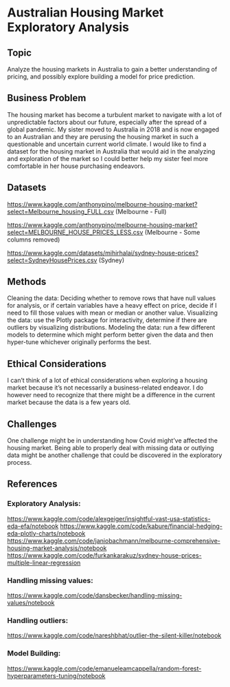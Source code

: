 # Australian Housing Market Exploratory Analysis

## Topic
Analyze the housing markets in Australia to gain a better understanding of pricing, and possibly explore building a model for price prediction.
## Business Problem
The housing market has become a turbulent market to navigate with a lot of unpredictable factors about our future, especially after the spread of a global pandemic. My sister moved to Australia in 2018 and is now engaged to an Australian and they are perusing the housing market in such a questionable and uncertain current world climate. I would like to find a dataset for the housing market in Australia that would aid in the analyzing and exploration of the market so I could better help my sister feel more comfortable in her house purchasing endeavors.
## Datasets
https://www.kaggle.com/anthonypino/melbourne-housing-market?select=Melbourne_housing_FULL.csv (Melbourne - Full)

https://www.kaggle.com/anthonypino/melbourne-housing-market?select=MELBOURNE_HOUSE_PRICES_LESS.csv (Melbourne - Some columns removed)

https://www.kaggle.com/datasets/mihirhalai/sydney-house-prices?select=SydneyHousePrices.csv (Sydney)

## Methods
Cleaning the data: Deciding whether to remove rows that have null values for analysis, or if certain variables have a heavy effect on price, decide if I need to fill those values with mean or median or another value.
Visualizing the data: use the Plotly package for interactivity, determine if there are outliers by visualizing distributions.
Modeling the data: run a few different models to determine which might perform better given the data and then hyper-tune whichever originally performs the best.
## Ethical Considerations
I can’t think of a lot of ethical considerations when exploring a housing market because it’s not necessarily a business-related endeavor. I do however need to recognize that there might be a difference in the current market because the data is a few years old.
## Challenges
One challenge might be in understanding how Covid might’ve affected the housing market. Being able to properly deal with missing data or outlying data might be another challenge that could be discovered in the exploratory process. 
## References
### Exploratory Analysis:
https://www.kaggle.com/code/alexgeiger/insightful-vast-usa-statistics-eda-efa/notebook
https://www.kaggle.com/code/kabure/financial-hedging-eda-plotly-charts/notebook
https://www.kaggle.com/code/janiobachmann/melbourne-comprehensive-housing-market-analysis/notebook
https://www.kaggle.com/code/furkankarakuz/sydney-house-prices-multiple-linear-regression
### Handling missing values: 
https://www.kaggle.com/code/dansbecker/handling-missing-values/notebook 
### Handling outliers: 
https://www.kaggle.com/code/nareshbhat/outlier-the-silent-killer/notebook 
### Model Building: 
https://www.kaggle.com/code/emanueleamcappella/random-forest-hyperparameters-tuning/notebook
